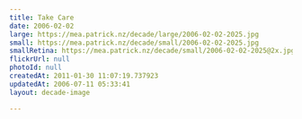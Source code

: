 ```yaml
---
title: Take Care
date: 2006-02-02
large: https://mea.patrick.nz/decade/large/2006-02-02-2025.jpg
small: https://mea.patrick.nz/decade/small/2006-02-02-2025.jpg
smallRetina: https://mea.patrick.nz/decade/small/2006-02-02-2025@2x.jpg
flickrUrl: null
photoId: null
createdAt: 2011-01-30 11:07:19.737923
updatedAt: 2006-07-11 05:33:41
layout: decade-image

---
```



